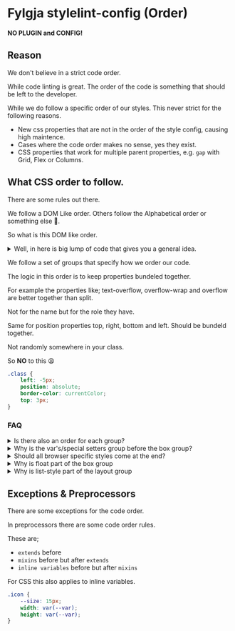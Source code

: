 # Fylgja stylelint-config (Order)

**NO PLUGIN and CONFIG!**

## Reason

We don't believe in a strict code order.

While code linting is great.
The order of the code is something that should be left to the developer.

While we do follow a specific order of our styles.
This never strict for the following reasons.

- New css properties that are not in the order of the style config,
  causing high maintence.
- Cases where the code order makes no sense, yes they exist.
- CSS properties that work for multiple parent properties,
  e.g. `gap` with Grid, Flex or Columns.

## What CSS order to follow.

There are some rules out there.

We follow a DOM Like order.
Others follow the Alphabetical order or something else 🤷‍.

So what is this DOM like order.

<details><summary>Well, in here is big lump of code that gives you a general idea.</summary>

```SCSS
.order-example {
    // var's/special setters
    --color-theme: rebeccapurple;
    content: attr();
    counter-reset: section;
    counter-increment: section;
    quotes: '"' '"' "'" "'";
    // Box
    box-sizing: border-box;
    position: absolute;
    top: 0;
    right: 0;
    bottom: 0;
    left: 0;
    clear: both;
    float: left;
    // Layout
    display: block;
    list-style: square;
    grid-column: span 2;
    flex-flow: row wrap;
    justify-content: center;
    align-items: center;
    table-layout: fixed;
    caption-side: bottom;
    // Shape
    width: auto;
    max-width: 100%;
    min-width: 100%;
    height: auto;
    clip-path: circle();
    shape-outside: img();
    margin: auto;
    padding: 0;
    border-collapse: collapse;
    border-radius: 50%;
    border: 1px solid currentColor;
    box-shadow: 0 0 0 #fff2;
    outline: none;
    // Color
    background-color: #eee;
    color: #333;
    fill: currentColor; // svg
    stroke: currentColor; // svg
    text-stroke: 4px #eee;
    caret-color: #333;
    // Font
    font-family: system-ui, sans-serif;
    font-size: 1em;
    line-height: 1.5;
    font-weight: 500;
    font-style: normal;
    font-feature-settings: normal;
    // Text/Word
    letter-spacing: unset;
    text-align: center;
    vertical-align: center;
    text-transform: uppercase;
    white-space: pre;
    hyphens: auto;
    word-break: break-word;
    overflow-wrap: break-word;
    // Animatiable
    transform: scaleX(1);
    opacity: 1;
    animation: 3s infinite;
    transition: transform .2s linear;
    will-change: transform;
    // Special properties
    appearance: none;
    overflow: visible;
    user-select: none;
    touch-action: manipulation;
    cursor: pointer;
    scroll-snap-type: x mandatory;
    -webkit-tap-highlight-color: transparent;
}
```

</details>

We follow a set of groups that specify how we order our code.

The logic in this order is to keep properties bundeled together.

For example the properties like;
text-overflow, overflow-wrap and overflow are better together than split.

Not for the name but for the role they have.

Same for position properties top, right, bottom and left.
Should be bundeld together.

Not randomly somewhere in your class.

So **NO** to this 😫

```CSS
.class {
    left: -5px;
    position: absolute;
    border-color: currentColor;
    top: 3px;
}
```

### FAQ

<details><summary>Is there also an order for each group?</summary>

Soft yes.

The properties that have a direction should follow the DOM order.

That is: top, right, bottom, left or block, inline.

Also width comes before height.

</details>

<details><summary>Why is the var's/special setters group before the box group?</summary>

The properties in this group are specificly used to set values.

CSS var should always come before all, similair to SCSS var's.
And the other propeties are used to set values used by the content property.

</details>

<details><summary>Should all browser specific styles come at the end?</summary>

Depends on the style.

Browsers prefixes should be avoided!
Use [autoprefixer](https://github.com/postcss/autoprefixer) instead.

But if they are needed.
And they it only exist for 1 specific browers.

Then _Yes_ that property should come at the end.

</details>

<details><summary>Why is float part of the box group</summary>

Float moves the box like position while flex and grid move the childeren.

</details>

<details><summary>Why is list-style part of the layout group</summary>

Not really sure.
Still working out the best position for it.
For now where using the default order used by Chrome and Firefox.

Another reason is that the `display` propery can have the value `list-item`.

_Suggetions are welcome_

</details>

## Exceptions & Preprocessors

There are some exceptions for the code order.

In preprocessors there are some code order rules.

These are;
- `extends` before
- `mixins` before but after `extends`
- `inline variables` before but after `mixins`

For CSS this also applies to inline variables.

```CSS
.icon {
    --size: 15px;
    width: var(--var);
    height: var(--var);
}
```
